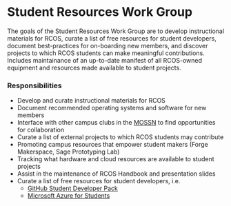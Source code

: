 # Student Resources Work Group
The goals of the Student Resources Work Group are to develop instructional materials for RCOS, curate a list of free resources for student developers, document best-practices for on-boarding new members, and discover projects to which RCOS students can make meaningful contributions. Includes maintainance of an up-to-date manifest of all RCOS-owned equipment and resources made available to student projects.

### Responsibilities
- Develop and curate instructional materials for RCOS
- Document recommended operating systems and software for new members
- Interface with other campus clubs in the [MOSSN](https://opensource.mozilla.community/) to find opportunities for collaboration
- Curate a list of external projects to which RCOS students may contribute
- Promoting campus resources that empower student makers (Forge Makerspace, Sage Prototyping Lab)
- Tracking what hardware and cloud resources are available to student projects
- Assist in the maintenance of RCOS Handbook and presentation slides
- Curate a list of free resources for student developers, i.e.
  - [GitHub Student Developer Pack](https://education.github.com/pack)
  - [Microsoft Azure for Students](https://imagine.microsoft.com/en-us/Catalog/Product/99)

